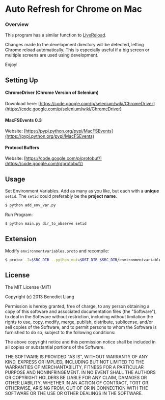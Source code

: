 Auto Refresh for Chrome on Mac
==============================

### Overview
This program has a similar function to [LiveReload](http://livereload.com/).

Changes made to the development directory will be detected, letting Chrome reload automatically. This is especially useful if a big screen or multiple screens are used using development.

Enjoy!

Setting Up
----------

#### ChromeDriver (Chrome Version of Selenium)
Download here: [https://code.google.com/p/selenium/wiki/ChromeDriver](https://code.google.com/p/selenium/wiki/ChromeDriver)

#### MacFSEvents 0.3
Website: [https://pypi.python.org/pypi/MacFSEvents](https://pypi.python.org/pypi/MacFSEvents)

#### Protocol Buffers
Website: [https://code.google.com/p/protobuf/](https://code.google.com/p/protobuf/)

Usage
-----
Set Environment Variables. Add as many as you like, but each with a **unique** `setid`. The `setid` could preferably be the **project name**.

```bash
$ python add_env_var.py
```
Run Program:

```bash
$ python main.py dir_to_observe setid
```

Extension
---------
Modify `environmentvariables.proto` and recompile:

```bash
$ protoc -I=$SRC_DIR --python_out=$DST_DIR $SRC_DIR/environmentvariables.proto
```

License
-------
The MIT License (MIT)

Copyright (c) 2013 Benedict Liang

Permission is hereby granted, free of charge, to any person obtaining a copy
of this software and associated documentation files (the "Software"), to deal
in the Software without restriction, including without limitation the rights
to use, copy, modify, merge, publish, distribute, sublicense, and/or sell
copies of the Software, and to permit persons to whom the Software is
furnished to do so, subject to the following conditions:

The above copyright notice and this permission notice shall be included in
all copies or substantial portions of the Software.

THE SOFTWARE IS PROVIDED "AS IS", WITHOUT WARRANTY OF ANY KIND, EXPRESS OR
IMPLIED, INCLUDING BUT NOT LIMITED TO THE WARRANTIES OF MERCHANTABILITY,
FITNESS FOR A PARTICULAR PURPOSE AND NONINFRINGEMENT. IN NO EVENT SHALL THE
AUTHORS OR COPYRIGHT HOLDERS BE LIABLE FOR ANY CLAIM, DAMAGES OR OTHER
LIABILITY, WHETHER IN AN ACTION OF CONTRACT, TORT OR OTHERWISE, ARISING FROM,
OUT OF OR IN CONNECTION WITH THE SOFTWARE OR THE USE OR OTHER DEALINGS IN
THE SOFTWARE.
